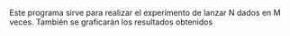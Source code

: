 Este programa sirve para realizar el experimento de lanzar N dados en M veces. También se graficarán los resultados obtenidos
